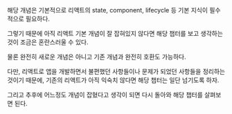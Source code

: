 
해당 개념은 기본적으로 리액트의 state, component, lifecycle 등 기본 지식이 필수적으로 필요하다.

그렇기 때문에 아직 리액트 기본 개념이 잘 잡혀있지 않다면 해당 챕터를 보고 생각하는 것이 조금은 혼란스러울 수 있다.

물론 완전히 새로운 개념은 아니고 기존 개념과 완전히 호환도 가능하다.

다만, 리액트로 앱을 개발하면서 불편했던 사항들이나 문제가 되었던 사항들을 정리하는 것이기 때문에, 기존의 리액트가 아직 익숙치 않다면 해당 챕터는 일단 넘기도록 하자.

그리고 추후에 어느정도 개념이 잡혔다고 생각이 되면 다시 돌아와 해당 챕터를 살펴보면 된다.